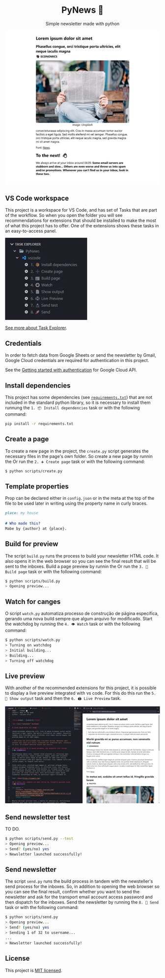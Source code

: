<h1 align="center">PyNews 📰</h1>
<p align="center">
  Simple newsletter made with python
</p>
<p align="center">
  <img src="assets/page.webp" alt="Page example" />
</p>


## VS Code workspace

This project is a workspace for VS Code, and has set of Tasks that are part of the workflow. So when you open the folder you will see recommendations for extensions that should be installed to make the most of what this project has to offer. One of the extensions shows these tasks in an easy-to-access panel.

![Tasks](assets/tasks.webp)

[See more about Task Explorer](https://marketplace.visualstudio.com/items?itemName=spmeesseman.vscode-taskexplorer).

## Credentials

In order to fetch data from Google Sheets or send the newsletter by Gmail, Google Cloud credentials are required for authentication in this project.

See the [Getting started with authentication](https://cloud.google.com/docs/authentication/getting-started) for Google Cloud API.


## Install dependencies

This project has some dependencies (see [`requirements.txt`](requirements.txt)) that are not included in the standard python library, so it is necessary to install them runnung the `1. 📦 Install dependencies` task or with the following command:

```bash
pip install -r requirements.txt
```


## Create a page

To create a new page in the project, the `create.py` script generates the necessary files in the page's own folder. So create a new page by runnin the Or run the `2. ➕ Create page` task or with the following command:

```bash
$ python scripts/create.py
```


## Template properties

Prop can be declared either in `config.json` or in the meta at the top of the file to be used later in writing using the property name in curly braces.

```md
place: my house

# Who made this?
Mabe by {author} at {place}.
```


## Build for preview

The script `build.py` runs the process to build your newsletter HTML code. It also opens it in the web browser so you can see the final result that will be sent to the inboxes. Build a page preview by runnin the Or run the `3. 📰 Build page` task or with the following command:

```bash
$ python scripts/build.py
> Opening preview...
```


## Watch for canges

O script `watch.py` automatiza processo de construção de página específica, gerando uma nova build sempre que algum arquivo for modificado. Start the watchdog by running the `4. 👁️ Watch` task or with the following command: 

```bash
$ python scripts/watch.py
> Turning on watchdog
> Initial building...
> Building...
> Turning off watchdog
```


## Live preview

With another of the recommended extensions for this project, it is possible to display a live preview integrated with vs code. For this do this run the `5. 📄 Show output` task and then the `6. 🖨️ Live Preview` task.

![Live preview](assets/live_preview.webp)


## Send newsletter test

TO DO.

```bash
$ python scripts/send.py --test
> Opening preview...
> Send? (yes/no) yes
> Newsletter launched successfully!
```


## Send newsletter

The script `send.py` runs the build process in tandem with the newsteller's send process for the inboxes. So, in addition to opening the web browser so you can see the final result, confirm whether you want to send the newsletter and ask for the transport email account access password and then dispatch for the inboxes. Send the newsletter by running the `8. 🚀 Send` task or with the following command: 

```bash
$ python scripts/send.py
> Opening preview...
> Send? (yes/no) yes
> Sending 1 of 32 to username...
...
> Newsletter launched successfully!
```


## License
This project is [MIT licensed](https://github.com/FelixLuciano/PyNews/blob/main/LICENSE).
